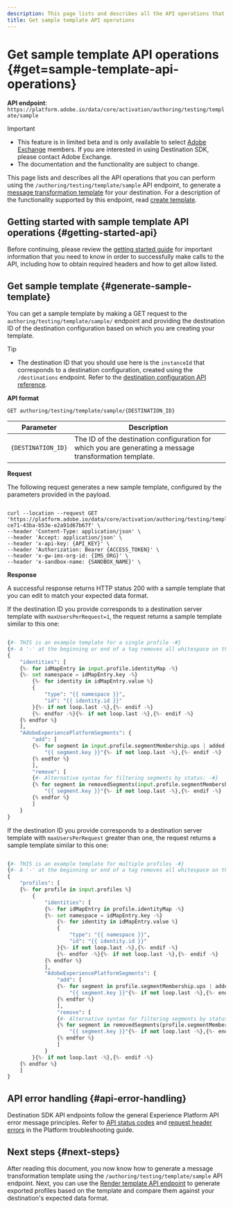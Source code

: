 ```yaml
---
description: This page lists and describes all the API operations that you can perform using the `/authoring/testing/template/sample` API endpoint, to get a test message transformation template for your destination.
title: Get sample template API operations
---
```

# Get sample template API operations {#get=sample-template-api-operations}

**API endpoint**: `https://platform.adobe.io/data/core/activation/authoring/testing/template/sample`

>[!IMPORTANT]
>
>* This feature is in limited beta and is only available to select [Adobe Exchange](https://partners.adobe.com/exchangeprogram/creativecloud.html) members. If you are interested in using Destination SDK, please contact Adobe Exchange.
>* The documentation and the functionality are subject to change.

This page lists and describes all the API operations that you can perform using the `/authoring/testing/template/sample` API endpoint, to generate a [message transformation template](./message-format.md#using-templating) for your destination. For a description of the functionality supported by this endpoint, read [create template](./create-template.md). 

## Getting started with sample template API operations {#getting-started-api}

Before continuing, please review the [getting started guide](./getting-started.md) for important information that you need to know in order to successfully make calls to the API, including how to obtain required headers and how to get allow listed.

## Get sample template {#generate-sample-template}

You can get a sample template by making a GET request to the `authoring/testing/template/sample/` endpoint and providing the destination ID of the destination configuration based on which you are creating your template.

>[!TIP]
>
>* The destination ID that you should use here is the `instanceId` that corresponds to a destination configuration, created using the `/destinations` endpoint. Refer to the [destination configuration API reference](./destination-configuration-api.md#retrieve-list).

**API format**


```http
GET authoring/testing/template/sample/{DESTINATION_ID}
```

| Parameter | Description |
| -------- | ----------- |
| `{DESTINATION_ID}` | The ID of the destination configuration for which you are generating a message transformation template. |

**Request**

The following request generates a new sample template, configured by the parameters provided in the payload.

```shell

curl --location --request GET 'https://platform.adobe.io/data/core/activation/authoring/testing/template/sample/5114d758-ce71-43ba-b53e-e2a91d67b67f' \
--header 'Content-Type: application/json' \
--header 'Accept: application/json' \
--header 'x-api-key: {API_KEY}' \
--header 'Authorization: Bearer {ACCESS_TOKEN}' \
--header 'x-gw-ims-org-id: {IMS_ORG}' \
--header 'x-sandbox-name: {SANDBOX_NAME}' \

```

**Response**

A successful response returns HTTP status 200 with a sample template that you can edit to match your expected data format.

If the destination ID you provide corresponds to a destination server template with `maxUsersPerRequest=1`, the request returns a sample template similar to this one:

```python

{#- THIS is an example template for a single profile -#}
{#- A '-' at the beginning or end of a tag removes all whitespace on that side of the tag. -#}
{
    "identities": [
    {%- for idMapEntry in input.profile.identityMap -%}
    {%- set namespace = idMapEntry.key -%}
        {%- for identity in idMapEntry.value %}
        {
            "type": "{{ namespace }}",
            "id": "{{ identity.id }}"
        }{%- if not loop.last -%},{%- endif -%}
        {%- endfor -%}{%- if not loop.last -%},{%- endif -%}
    {% endfor %}
    ],
    "AdobeExperiencePlatformSegments": {
        "add": [
        {%- for segment in input.profile.segmentMembership.ups | added %}
            "{{ segment.key }}"{%- if not loop.last -%},{%- endif -%}
        {% endfor %}
        ],
        "remove": [
        {#- Alternative syntax for filtering segments by status: -#}
        {% for segment in removedSegments(input.profile.segmentMembership.ups) %}
            "{{ segment.key }}"{%- if not loop.last -%},{%- endif -%}
        {% endfor %}
        ]
    }
}

```

If the destination ID you provide corresponds to a destination server template with `maxUsersPerRequest` greater than one, the request returns a sample template similar to this one:

```python

{#- THIS is an example template for multiple profiles -#}
{#- A '-' at the beginning or end of a tag removes all whitespace on that side of the tag. -#}
{
    "profiles": [
    {%- for profile in input.profiles %}
        {
            "identities": [
            {%- for idMapEntry in profile.identityMap -%}
            {%- set namespace = idMapEntry.key -%}
                {%- for identity in idMapEntry.value %}
                {
                    "type": "{{ namespace }}",
                    "id": "{{ identity.id }}"
                }{%- if not loop.last -%},{%- endif -%}
                {%- endfor -%}{%- if not loop.last -%},{%- endif -%}
            {% endfor %}
            ],
            "AdobeExperiencePlatformSegments": {
                "add": [
                {%- for segment in profile.segmentMembership.ups | added %}
                    "{{ segment.key }}"{%- if not loop.last -%},{%- endif -%}
                {% endfor %}
                ],
                "remove": [
                {#- Alternative syntax for filtering segments by status: -#}
                {% for segment in removedSegments(profile.segmentMembership.ups) %}
                    "{{ segment.key }}"{%- if not loop.last -%},{%- endif -%}
                {% endfor %}
                ]
            }
        }{%- if not loop.last -%},{%- endif -%}
    {% endfor %}
    ]
}

```

## API error handling {#api-error-handling}

Destination SDK API endpoints follow the general Experience Platform API error message principles. Refer to [API status codes](https://experienceleague.adobe.com/docs/experience-platform/landing/troubleshooting.html?lang=en#api-status-codes) and [request header errors](https://experienceleague.adobe.com/docs/experience-platform/landing/troubleshooting.html?lang=en#request-header-errors) in the Platform troubleshooting guide.

## Next steps {#next-steps}

After reading this document, you now know how to generate a message transformation template using the `/authoring/testing/template/sample` API endpoint. Next, you can use the [Render template API endpoint](./render-template-api.md) to generate exported profiles based on the template and compare them against your destination's expected data format.